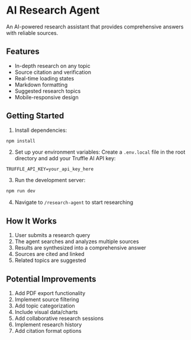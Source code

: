 # AI Research Agent

An AI-powered research assistant that provides comprehensive answers with reliable sources.

## Features

- In-depth research on any topic
- Source citation and verification
- Real-time loading states
- Markdown formatting
- Suggested research topics
- Mobile-responsive design

## Getting Started

1. Install dependencies:
```bash
npm install
```

2. Set up your environment variables:
Create a `.env.local` file in the root directory and add your Truffle AI API key:
```
TRUFFLE_API_KEY=your_api_key_here   
```

3. Run the development server:
```bash
npm run dev
```


4. Navigate to `/research-agent` to start researching

## How It Works

1. User submits a research query
2. The agent searches and analyzes multiple sources
3. Results are synthesized into a comprehensive answer
4. Sources are cited and linked
5. Related topics are suggested

## Potential Improvements

1. Add PDF export functionality
2. Implement source filtering
3. Add topic categorization
4. Include visual data/charts
5. Add collaborative research sessions
6. Implement research history
7. Add citation format options
